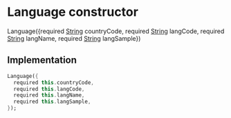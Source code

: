 


# Language constructor







Language(\{required [String](https://api.flutter.dev/flutter/dart-core/String-class.html) countryCode, required [String](https://api.flutter.dev/flutter/dart-core/String-class.html) langCode, required [String](https://api.flutter.dev/flutter/dart-core/String-class.html) langName, required [String](https://api.flutter.dev/flutter/dart-core/String-class.html) langSample})





## Implementation

```dart
Language({
  required this.countryCode,
  required this.langCode,
  required this.langName,
  required this.langSample,
});
```







